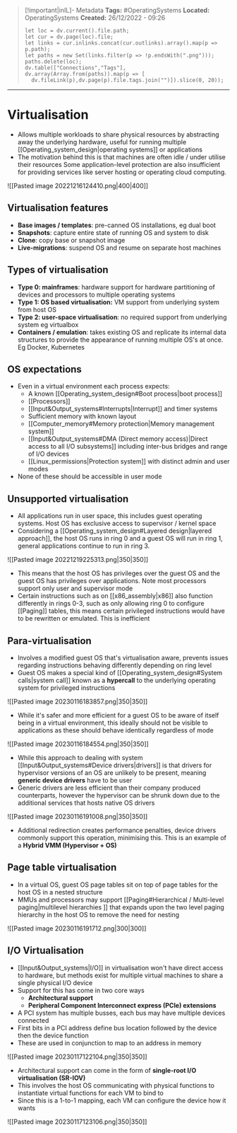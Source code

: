 > [!important|inIL]- Metadata
> **Tags:** #OperatingSystems 
> **Located:** OperatingSystems
> **Created:** 26/12/2022 - 09:26
> ```dataviewjs
>let loc = dv.current().file.path;
>let cur = dv.page(loc).file;
>let links = cur.inlinks.concat(cur.outlinks).array().map(p => p.path);
>let paths = new Set(links.filter(p => !p.endsWith(".png")));
>paths.delete(loc);
>dv.table(["Connections","Tags"], dv.array(Array.from(paths)).map(p => [
>   dv.fileLink(p),dv.page(p).file.tags.join("")]).slice(0, 20));
> ```

___
# Virtualisation
- Allows multiple workloads to share physical resources by abstracting away the underlying hardware, useful for running multiple [[Operating_system_design|operating systems]] or applications
- The motivation behind this is that machines are often idle / under utilise their resources Some application-level protection  are also insufficient for providing services like server hosting or operating cloud computing. 

![[Pasted image 20221216124410.png|400|400]]
## Virtualisation features
- **Base images / templates**: pre-canned OS installations, eg dual boot 
- **Snapshots**: capture entire state of running OS and system to disk
- **Clone**: copy base or snapshot image 
- **Live-migrations**: suspend OS and resume on separate host machines

## Types of virtualisation
- **Type 0: mainframes**: hardware support for hardware partitioning of devices and processors to multiple operating systems 
- **Type 1: OS based virtualisation:** VM support from underlying system from host OS
- **Type 2: user-space virtualisation**: no required support from underlying system eg virtualbox
- **Containers / emulation**: takes existing OS and replicate its internal data structures to provide the appearance of running multiple OS's at once. Eg Docker, Kubernetes

## OS expectations
- Even in a virtual environment each process expects:
	- A known [[Operating_system_design#Boot process|boot process]]
	- [[Processors]]
	- [[Input&Output_systems#Interrupts|Interrupt]] and timer systems 
	- Sufficient memory with known layout
	- [[Computer_memory#Memory protection|Memory management system]]
	- [[Input&Output_systems#DMA (Direct memory access)|Direct access to all I/O subsystems]] including inter-bus bridges and range of I/O devices
	- [[Linux_permissions|Protection system]] with distinct admin and user modes
- None of these should be accessible in user mode

## Unsupported virtualisation
- All applications run in user space, this includes guest operating systems. Host OS has exclusive access to supervisor / kernel space
- Considering a [[Operating_system_design#Layered design|layered approach]], the host OS runs in ring 0 and a guest OS will run in ring 1, general applications continue to run in ring 3. 

![[Pasted image 20221219225313.png|350|350]]

- This means that the host OS has privileges over the guest OS and the guest OS has privileges over applications. Note most processors support only user and supervisor mode
- Certain instructions such as on [[x86_assembly|x86]] also function differently in rings 0-3, such as only allowing ring 0 to configure [[Paging]] tables, this means certain privileged instructions would have to be rewritten or emulated. This is inefficient 

## Para-virtualisation
- Involves a modified guest OS that's virtualisation aware, prevents issues regarding instructions behaving differently depending on ring level
- Guest OS makes a special kind of [[Operating_system_design#System calls|system call]] known as a **hypercall** to the underlying operating system for privileged instructions 

![[Pasted image 20230116183857.png|350|350]]

- While it's safer and more efficient for a guest OS to be aware of itself being in a virtual environment, this ideally should not be visible to applications as these should behave identically regardless of mode

![[Pasted image 20230116184554.png|350|350]]

- While this approach to dealing with system [[Input&Output_systems#Device drivers|drivers]] is that drivers for hypervisor versions of an OS are unlikely to be present, meaning **generic device drivers** have to be user 
- Generic drivers are less efficient than their company produced counterparts, however the hypervisor can be shrunk down due to the additional services that hosts native OS drivers

![[Pasted image 20230116191008.png|350|350]]

- Additional redirection creates performance penalties, device drivers commonly support this operation, minimising this. This is an example of a **Hybrid VMM (Hypervisor + OS)**

## Page table virtualisation
- In a virtual OS,  guest OS page tables sit on top of page tables for the host OS in a nested structure 
- MMUs and processors may support [[Paging#Hierarchical / Multi-level paging|multilevel hierarchies ]] that expands upon the two level paging hierarchy in the host OS to remove the need for nesting

![[Pasted image 20230116191712.png|300|300]]

## I/O Virtualisation
- [[Input&Output_systems|I/O]]  in virtualisation won't have direct access to hardware, but methods exist for multiple virtual machines to share a single physical I/O device 
- Support for this has come in two core ways
	- **Architectural support**
	- **Peripheral  Component Interconnect express (PCIe) extensions**
- A PCI system has multiple busses, each bus may have multiple devices connected 
- First bits in a PCI address define bus location followed by the device then the device function
- These are used in conjunction to map to an address in memory  

![[Pasted image 20230117122104.png|350|350]]

- Architectural support can come in the form of **single-root I/O virtualisation (SR-IOV)**
- This involves the host OS communicating with physical functions to instantiate virtual functions for each VM to bind to
- Since this is a 1-to-1 mapping, each VM can configure the device how it wants

![[Pasted image 20230117123106.png|350|350]]


